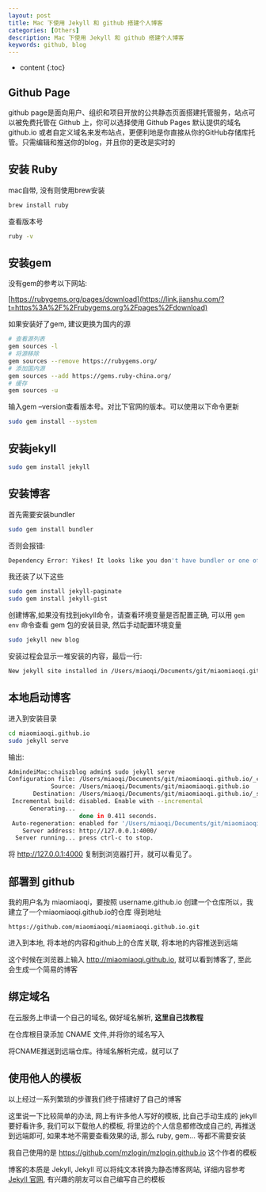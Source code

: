 ```yaml
---
layout: post
title: Mac 下使用 Jekyll 和 github 搭建个人博客
categories: [Others]
description: Mac 下使用 Jekyll 和 github 搭建个人博客
keywords: github, blog
---
```


* content
{:toc}
## Github Page

github page是面向用户、组织和项目开放的公共静态页面搭建托管服务，站点可以被免费托管在 Github 上，你可以选择使用 Github Pages 默认提供的域名 github.io 或者自定义域名来发布站点，更便利地是你直接从你的GitHub存储库托管。只需编辑和推送你的blog，并且你的更改是实时的

## 安装 Ruby

mac自带, 没有则使用brew安装

```bash
brew install ruby
```

查看版本号

```bash
ruby -v
```

## 安装gem

没有gem的参考以下网站:

[https://rubygems.org/pages/download](https://link.jianshu.com/?t=https%3A%2F%2Frubygems.org%2Fpages%2Fdownload)

如果安装好了gem, 建议更换为国内的源

```bash
# 查看源列表
gem sources -l
# 将源移除
gem sources --remove https://rubygems.org/
# 添加国内源
gem sources --add https://gems.ruby-china.org/
# 缓存
gem sources -u
```

输入gem –version查看版本号。对比下官网的版本。可以使用以下命令更新

```bash
sudo gem install --system
```

## 安装jekyll

```bash
sudo gem install jekyll
```

## 安装博客

首先需要安装bundler

```bash
sudo gem install bundler
```

否则会报错:

```bash
Dependency Error: Yikes! It looks like you don't have bundler or one of its dependencies installed
```

我还装了以下这些

```bash
sudo gem install jekyll-paginate
sudo gem install jekyll-gist
```

创建博客,如果没有找到jekyll命令，请查看环境变量是否配置正确, 可以用 `gem env` 命令查看 gem 包的安装目录, 然后手动配置环境变量

```bash
sudo jekyll new blog
```

安装过程会显示一堆安装的内容，最后一行:

```bash
New jekyll site installed in /Users/miaoqi/Documents/git/miaomiaoqi.github.io
```

## 本地启动博客

进入到安装目录

```bash
cd miaomiaoqi.github.io
sudo jekyll serve
```

输出:

```bash
AdmindeiMac:chaiszblog admin$ sudo jekyll serve
Configuration file: /Users/miaoqi/Documents/git/miaomiaoqi.github.io/_config.yml
            Source: /Users/miaoqi/Documents/git/miaomiaoqi.github.io
       Destination: /Users/miaoqi/Documents/git/miaomiaoqi.github.io/_site
 Incremental build: disabled. Enable with --incremental
      Generating... 
                    done in 0.411 seconds.
 Auto-regeneration: enabled for '/Users/miaoqi/Documents/git/miaomiaoqi.github.io'
    Server address: http://127.0.0.1:4000/
  Server running... press ctrl-c to stop.
```

将 http://127.0.0.1:4000 复制到浏览器打开，就可以看见了。

## 部署到 github

我的用户名为 miaomiaoqi，要按照 username.github.io 创建一个仓库所以，我建立了一个miaomiaoqi.github.io的仓库
得到地址

```http
https://github.com/miaomiaoqi/miaomiaoqi.github.io.git
```

进入到本地, 将本地的内容和github上的仓库关联, 将本地的内容推送到远端

这个时候在浏览器上输入 http://miaomiaoqi.github.io, 就可以看到博客了, 至此会生成一个简易的博客

## 绑定域名

在云服务上申请一个自己的域名, 做好域名解析, **这里自己找教程**

在仓库根目录添加 CNAME 文件,并将你的域名写入

将CNAME推送到远端仓库。待域名解析完成，就可以了



## 使用他人的模板

以上经过一系列繁琐的步骤我们终于搭建好了自己的博客

这里说一下比较简单的办法, 网上有许多他人写好的模板, 比自己手动生成的 jekyll 要好看许多, 我们可以下载他人的模板, 将里边的个人信息都修改成自己的, 再推送到远端即可, 如果本地不需要查看效果的话, 那么 ruby, gem... 等都不需要安装

我自己使用的是 https://github.com/mzlogin/mzlogin.github.io 这个作者的模板

博客的本质是 Jekyll, Jekyll 可以将纯文本转换为静态博客网站, 详细内容参考 [Jekyll 官网](http://jekyllcn.com/), 有兴趣的朋友可以自己编写自己的模板
